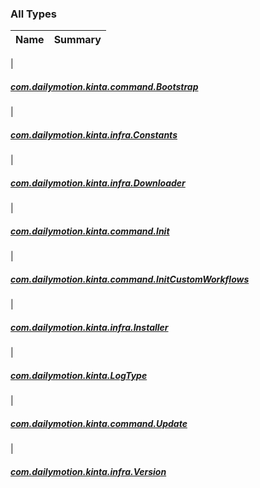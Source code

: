 

### All Types

| Name | Summary |
|---|---|
|

##### [com.dailymotion.kinta.command.Bootstrap](../com.dailymotion.kinta.command/-bootstrap/index.md)


|

##### [com.dailymotion.kinta.infra.Constants](../com.dailymotion.kinta.infra/-constants/index.md)


|

##### [com.dailymotion.kinta.infra.Downloader](../com.dailymotion.kinta.infra/-downloader/index.md)


|

##### [com.dailymotion.kinta.command.Init](../com.dailymotion.kinta.command/-init/index.md)


|

##### [com.dailymotion.kinta.command.InitCustomWorkflows](../com.dailymotion.kinta.command/-init-custom-workflows/index.md)


|

##### [com.dailymotion.kinta.infra.Installer](../com.dailymotion.kinta.infra/-installer/index.md)


|

##### [com.dailymotion.kinta.LogType](../com.dailymotion.kinta/-log-type/index.md)


|

##### [com.dailymotion.kinta.command.Update](../com.dailymotion.kinta.command/-update/index.md)


|

##### [com.dailymotion.kinta.infra.Version](../com.dailymotion.kinta.infra/-version/index.md)


